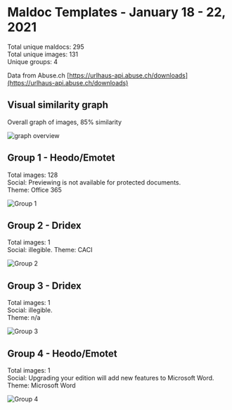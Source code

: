 # Maldoc Templates - January 18 - 22, 2021

Total unique maldocs: 295  
Total unique images: 131  
Unique groups: 4  
  
Data from Abuse.ch [https://urlhaus-api.abuse.ch/downloads](https://urlhaus-api.abuse.ch/downloads)

## Visual similarity graph

Overall graph of images, 85% similarity

![graph overview](https://user-images.githubusercontent.com/1920756/106373341-313aee80-633e-11eb-83df-28467562512a.png)

## Group 1 - Heodo/Emotet

Total images: 128  
Social: Previewing is not available for protected documents.  
Theme: Office 365  

![Group 1](https://user-images.githubusercontent.com/1920756/106373348-3ef07400-633e-11eb-82ca-921a4e9cf7b9.jpg)

## Group 2 - Dridex

Total images: 1  
Social: illegible. 
Theme: CACI  

![Group 2](https://user-images.githubusercontent.com/1920756/106373349-3ef07400-633e-11eb-988c-54fbf5dd3766.jpg)

## Group 3 - Dridex

Total images: 1  
Social: illegible.  
Theme: n/a  

![Group 3](https://user-images.githubusercontent.com/1920756/106373350-3ef07400-633e-11eb-8f89-7454ae29a93a.jpg)

## Group 4 - Heodo/Emotet

Total images: 1  
Social: Upgrading your edition will add new features to Microsoft Word.  
Theme: Microsoft Word  

![Group 4](https://user-images.githubusercontent.com/1920756/106373351-3f890a80-633e-11eb-8f24-94a5f91061f9.jpg)